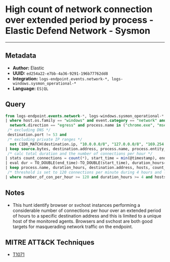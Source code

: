 # High count of network connection over extended period by process - Elastic Defend Network - Sysmon

---

## Metadata

- **Author:** Elastic
- **UUID:** `ed254a22-e7bb-4a36-9291-196b77762dd8`
- **Integration:** `logs-endpoint.events.network-*, logs-windows.sysmon_operational-*`
- **Language:** `ES|QL`

## Query

```sql
from logs-endpoint.events.network-*, logs-windows.sysmon_operational-* 
| where host.os.family == "windows" and event.category == "network" and 
  network.direction == "egress" and process.name in ("chrome.exe", "msedge.exe", "iexplore.exe", "firefox.exe", "svchost.exe") and 
 /* excluding DNS */
 destination.port != 53 and 
 /* excluding private IP ranges */
  not CIDR_MATCH(destination.ip, "10.0.0.0/8", "127.0.0.0/8", "169.254.0.0/16", "172.16.0.0/12", "192.0.0.0/24", "192.0.0.0/29", "192.0.0.8/32", "192.0.0.9/32", "192.0.0.10/32", "192.0.0.170/32", "192.0.0.171/32", "192.0.2.0/24", "192.31.196.0/24", "192.52.193.0/24", "192.168.0.0/16", "192.88.99.0/24", "224.0.0.0/4", "100.64.0.0/10", "192.175.48.0/24","198.18.0.0/15", "198.51.100.0/24", "203.0.113.0/24", "240.0.0.0/4", "::1","FE80::/10", "FF00::/8")
| keep source.bytes, destination.address, process.name, process.entity_id, @timestamp, host.id
 /* calc total duration and the number of connections per hour */
| stats count_connections = count(*), start_time = min(@timestamp), end_time = max(@timestamp), hosts= count_distinct(host.id), count_unique_pids = count_distinct(process.entity_id) by  destination.address, process.name
| eval dur = TO_DOUBLE(end_time)-TO_DOUBLE(start_time), duration_hours=TO_INT(dur/3600000), number_of_con_per_hour = (count_connections / duration_hours)
| keep process.name, duration_hours, destination.address, hosts, count_unique_pids, count_connections, number_of_con_per_hour
 /* threshold is set to 120 connections per minute during 4 hours and limited to 1 agent and 1 pid, you can adjust this values to your hunting needs */
| where number_of_con_per_hour >= 120 and duration_hours >= 4 and hosts == 1 and count_unique_pids == 1
```

## Notes

- This hunt identify browser or svchost instances performing a considerable number of connections per hour over an extended period of hours to a specific destination address and this is limited to a unique host of the monitored agents. Browsers and svchost are both good targets for masquerading network traffic on the endpoint.
## MITRE ATT&CK Techniques

- [T1071](https://attack.mitre.org/techniques//T1071)
